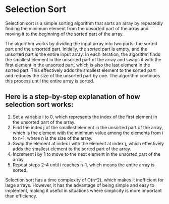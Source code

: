 # Selection Sort

Selection sort is a simple sorting algorithm that sorts an array by repeatedly finding the minimum element from the unsorted part of the array and moving it to the beginning of the sorted part of the array.

The algorithm works by dividing the input array into two parts: the sorted part and the unsorted part. Initially, the sorted part is empty, and the unsorted part is the entire input array. In each iteration, the algorithm finds the smallest element in the unsorted part of the array and swaps it with the first element in the unsorted part, which is also the last element in the sorted part. This effectively adds the smallest element to the sorted part and reduces the size of the unsorted part by one. The algorithm continues this process until the entire array is sorted.

## Here is a step-by-step explanation of how selection sort works:

1. Set a variable i to 0, which represents the index of the first element in the unsorted part of the array.
2. Find the index j of the smallest element in the unsorted part of the array, which is the element with the minimum value among the elements from i to n-1, where n is the size of the array.
3. Swap the element at index i with the element at index j, which effectively adds the smallest element to the sorted part of the array.
4. Increment i by 1 to move to the next element in the unsorted part of the array.
5. Repeat steps 2-4 until i reaches n-1, which means the entire array is sorted.

Selection sort has a time complexity of O(n^2), which makes it inefficient for large arrays. However, it has the advantage of being simple and easy to implement, making it useful in situations where simplicity is more important than efficiency.
